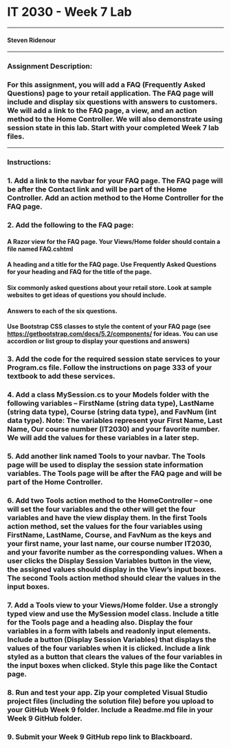 # IT 2030 - Week 7 Lab 
___
####  Steven Ridenour
___
### Assignment Description:
### For this assignment, you will add a FAQ (Frequently Asked Questions) page to your retail application. The FAQ page will include and display six questions with answers to customers. We will add a link to the FAQ page, a view, and an action method to the Home Controller. We will also demonstrate using session state in this lab. Start with your completed Week 7 lab files.
___
### Instructions:

### 1. Add a link to the navbar for your FAQ page. The FAQ page will be after the Contact link and will be part of the Home Controller. Add an action method to the Home Controller for the FAQ page.

### 2. Add the following to the FAQ page:

#### A Razor view for the FAQ page. Your Views/Home folder should contain a file named FAQ.cshtml
#### A heading and a title for the FAQ page. Use Frequently Asked Questions for your heading and FAQ for the title of the page.
#### Six commonly asked questions about your retail store. Look at sample websites to get ideas of questions you should include.
#### Answers to each of the six questions.
#### Use Bootstrap CSS classes to style the content of your FAQ page (see https://getbootstrap.com/docs/5.2/components/ for ideas. You can use accordion or list group to display your questions and answers)

### 3. Add the code for the required session state services to your Program.cs file. Follow the instructions on page 333 of your textbook to add these services.

### 4. Add a class MySession.cs to your Models folder with the following variables – FirstName (string data type), LastName (string data type), Course (string data type), and FavNum (int data type). Note: The variables represent your First Name, Last Name, Our course number (IT2030) and your favorite number. We will add the values for these variables in a later step.

### 5. Add another link named Tools to your navbar. The Tools page will be used to display the session state information variables. The Tools page will be after the FAQ page and will be part of the Home Controller.

### 6. Add two Tools action method to the HomeController – one will set the four variables and the other will get the four variables and have the view display them. In the first Tools action method, set the values for the four variables using FirstName, LastName, Course, and FavNum as the keys and your first name, your last name, our course number IT2030, and your favorite number as the corresponding values. When a user clicks the Display Session Variables button in the view, the assigned values should display in the View’s input boxes. The second Tools action method should clear the values in the input boxes.

### 7. Add a Tools view to your Views/Home folder. Use a strongly typed view and use the MySession model class. Include a title for the Tools page and a heading also. Display the four variables in a form with labels and readonly input elements. Include a button (Display Session Variables) that displays the values of the four variables when it is clicked. Include a link styled as a button that clears the values of the four variables in the input boxes when clicked. Style this page like the Contact page.  

### 8. Run and test your app. Zip your completed Visual Studio project files (including the solution file) before you upload to your GitHub Week 9 folder. Include a Readme.md file in your Week 9 GitHub folder.

### 9. Submit your Week 9 GitHub repo link to Blackboard. 